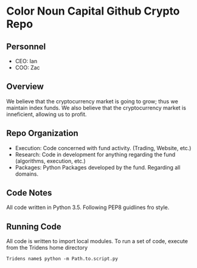 # Color Noun Capital Github Crypto Repo

## Personnel

* CEO: Ian
* COO: Zac

## Overview
We believe that the cryptocurrency market is going to grow; thus we maintain index funds. 
We also believe that the cryptocurrency market is inneficient, allowing us to profit.


## Repo Organization

* Execution: Code concerned with fund activity. (Trading, Website, etc.)
* Research: Code in development for anything regarding the fund (algorithms, execution, etc.)
* Packages: Python Packages developed by the fund. Regarding all domains.

## Code Notes

All code written in Python 3.5. Following PEP8 guidlines fro style.

## Running Code

All code is written to import local modules. To run a set of code, execute from the Tridens home directory

```
Tridens name$ python -m Path.to.script.py
```